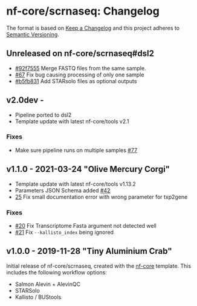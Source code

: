 # nf-core/scrnaseq: Changelog

The format is based on [Keep a Changelog](https://keepachangelog.com/en/1.0.0/)
and this project adheres to [Semantic Versioning](https://semver.org/spec/v2.0.0.html).

## Unreleased on nf-core/scrnaseq#dsl2
* [#92f7555](https://github.com/RHReynolds/nf-core-scrnaseq/commit/92f7555f73a703e56631fa9a8a80bceb0da961a7) Merge FASTQ files from the same sample.
* [#67](https://github.com/nf-core/scrnaseq/pull/67) Fix bug causing processing of only one sample
* [#b5fb831](https://github.com/RHReynolds/nf-core-scrnaseq/commit/b5fb83162f18193a3422c7af6fe61ed790134b63) Add STARsolo files as optional outputs

## v2.0dev -

* Pipeline ported to dsl2
* Template update with latest nf-core/tools v2.1

### Fixes

* Make sure pipeline runs on multiple samples [#77](https://github.com/nf-core/scrnaseq/pull/77)

## v1.1.0 - 2021-03-24 "Olive Mercury Corgi"

* Template update with latest nf-core/tools v1.13.2
* Parameters JSON Schema added [#42](https://github.com/nf-core/scrnaseq/issues/42)
* [25](https://github.com/nf-core/scrnaseq/issues/25) Fix small documentation error with wrong parameter for txp2gene

### Fixes

* [#20](https://github.com/nf-core/scrnaseq/issues/20) Fix Transcriptome Fasta argument not detected well
* [#21](https://github.com/nf-core/scrnaseq/issues/21) Fix `--kallisto_index` being ignored

## v1.0.0 - 2019-11-28 "Tiny Aluminium Crab"

Initial release of nf-core/scrnaseq, created with the [nf-core](http://nf-co.re/) template.
This includes the following workflow options:

* Salmon Alevin + AlevinQC
* STARSolo
* Kallisto / BUStools
